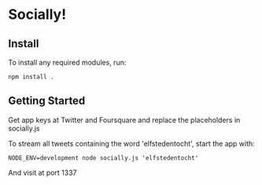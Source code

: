 # Socially!

## Install
To install any required modules, run:

    npm install .

## Getting Started
Get app keys at Twitter and Foursquare and replace the placeholders in socially.js

To stream all tweets containing the word 'elfstedentocht', start the app with:

    NODE_ENV=development node socially.js 'elfstedentocht'

And visit at port 1337
